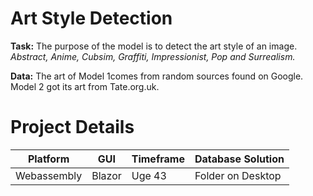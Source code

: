 # Art Style Detection
**Task:** The purpose of the model is to detect the art style of an image.
_Abstract, Anime, Cubsim, Graffiti, Impressionist, Pop and Surrealism._ 

**Data:** The art of Model 1comes from random sources found on Google. 
Model 2 got its art from Tate.org.uk.

# Project Details
| Platform    | GUI    | Timeframe | Database Solution|
|-------------|------- |-----------|------------------|
| Webassembly | Blazor | Uge 43    | Folder on Desktop|
